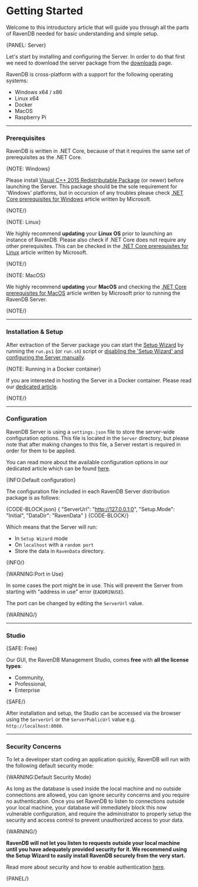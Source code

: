 # Getting Started

Welcome to this introductory article that will guide you through all the parts of RavenDB needed for basic understanding and simple setup.

{PANEL: Server}

Let's start by installing and configuring the Server. In order to do that first we need to download the server package from the [downloads](https://ravendb.net/downloads) page.

RavenDB is cross-platform with a support for the following operating systems:

- Windows x64 / x86
- Linux x64
- Docker 
- MacOS
- Raspberry Pi

---

### Prerequisites

RavenDB is written in .NET Core, because of that it requires the same set of prerequisites as the .NET Core.

{NOTE: Windows}

Please install [Visual C++ 2015 Redistributable Package](https://support.microsoft.com/en-us/help/2977003/the-latest-supported-visual-c-downloads) (or newer) before launching the Server. This package should be the sole requirement for 'Windows' platforms, but in occursion of any troubles please check [.NET Core prerequisites for Windows](https://docs.microsoft.com/en-us/dotnet/core/windows-prerequisites) article written by Microsoft.

{NOTE/}

{NOTE: Linux}

We highly recommend **updating** your **Linux OS** prior to launching an instance of RavenDB. Please also check if .NET Core does not require any other prerequisites. This can be checked in the [.NET Core prerequisites for Linux](https://docs.microsoft.com/en-us/dotnet/core/linux-prerequisites) article written by Microsoft.

{NOTE/}

{NOTE: MacOS}

We highly recommend **updating** your **MacOS** and checking the [.NET Core prerequisites for MacOS](https://docs.microsoft.com/en-us/dotnet/core/macos-prerequisites) article written by Microsoft prior to running the RavenDB Server.

{NOTE/}

---

### Installation & Setup

After extraction of the Server package you can start the [Setup Wizard](../start/installation/setup-wizard) by running the `run.ps1` (or `run.sh`) script or [disabling the 'Setup Wizard' and configuring the Server manually](../start/installation/manual).

{NOTE: Running in a Docker container}

If you are interested in hosting the Server in a Docker container. Please read our [dedicated article](../start/installation/running-in-docker-container).

{NOTE/}

---

### Configuration

RavenDB Server is using a `settings.json` file to store the server-wide configuration options. This file is located in the `Server` directory, but please note that after making changes to this file, a Server restart is required in order for them to be applied.

You can read more about the available configuration options in our dedicated article which can be found [here](../server/configuration/configuration-options).

{INFO:Default configuration}

The configuration file included in each RavenDB Server distribution package is as follows:

{CODE-BLOCK:json}
{
    "ServerUrl": "http://127.0.0.1:0",
    "Setup.Mode": "Initial",
    "DataDir": "RavenData"
}
{CODE-BLOCK/}

Which means that the Server will run:

- In `Setup Wizard` mode
- On `localhost` with a `random port`
- Store the data in `RavenData` directory.

{INFO/}

{WARNING:Port in Use}

In some cases the port might be in use. This will prevent the Server from starting with "address in use" error (`EADDRINUSE`).

The port can be changed by editing the `ServerUrl` value.

{WARNING/}

---

### Studio

{SAFE: Free}

Our GUI, the RavenDB Management Studio, comes **free** with **all the license types**:

- Community,
- Professional,
- Enterprise

{SAFE/}

After installation and setup, the Studio can be accessed via the browser using the `ServerUrl` or the `ServerPublicUrl` value e.g. `http://localhost:8080`.

---

### Security Concerns

To let a developer start coding an application quickly, RavenDB will run with the following default security mode:

{WARNING:Default Security Mode}

As long as the database is used inside the local machine and no outside connections are allowed, you can ignore security concerns 
and you require no authentication. Once you set RavenDB to listen to connections outside your local machine, 
your database will immediately block this now vulnerable configuration, and require the administrator to properly setup the security and 
access control to prevent unauthorized access to your data.

{WARNING/}

**RavenDB will not let you listen to requests outside your local machine until you have adequately provided security for it. We recommend using the Setup Wizard to easily install RavenDB securely from the very start.**  

Read more about security and how to enable authentication [here](../server/security/overview).

{PANEL/}


